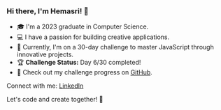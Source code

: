 ### Hi there, I'm Hemasri! 👋

- 🎓 I'm a 2023 graduate in Computer Science.
- 💻 I have a passion for building creative applications.
- 🚀 Currently, I'm on a 30-day challenge to master JavaScript through innovative projects.
- 🏆 **Challenge Status:** Day 6/30 completed!
- 📂 Check out my challenge progress on [GitHub](https://github.com/dadihemasri/Javascript-DSA-challenge).

Connect with me:
[LinkedIn](https://www.linkedin.com/in/dadihemasri/)

Let's code and create together! 🚀

